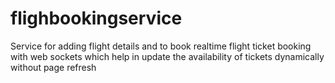 # flighbookingservice
Service for adding flight details and to book realtime flight ticket booking with web sockets which help in update the availability of tickets dynamically without page refresh

